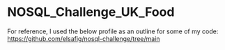 # NOSQL_Challenge_UK_Food

For reference, I used the below profile as an outline for some of my code:
https://github.com/elsafig/nosql-challenge/tree/main
